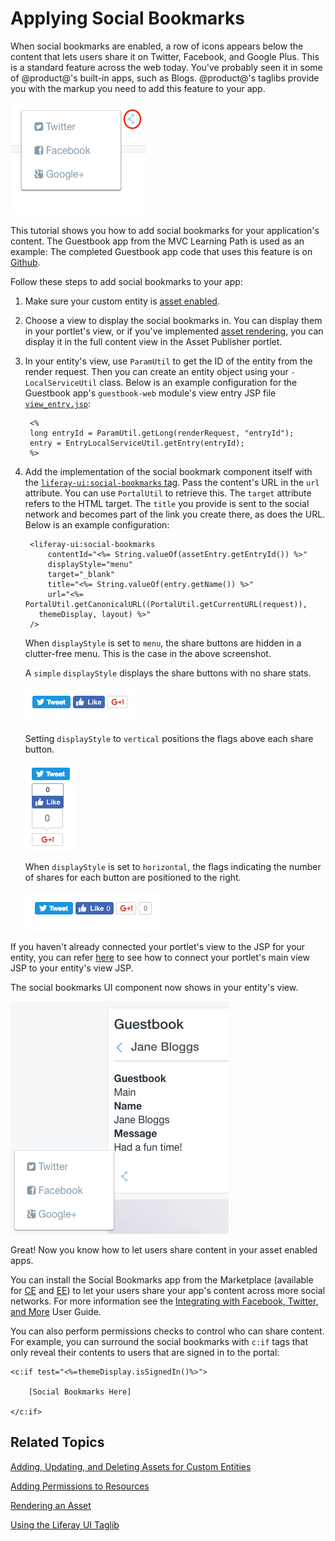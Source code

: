 # Applying Social Bookmarks [](id=applying-social-bookmarks)

When social bookmarks are enabled, a row of icons appears below the content that 
lets users share it on Twitter, Facebook, and Google Plus. This is a standard 
feature across the web today. You've probably seen it in some of @product@'s 
built-in apps, such as Blogs. @product@'s taglibs provide you with the markup 
you need to add this feature to your app.

![Figure 1: Social bookmarks are enabled in the built-in Blogs portlet](../../images/social-bookmarks-icons.png)

This tutorial shows you how to add social bookmarks for your application's
content. The Guestbook app from the MVC Learning Path is used as an example:
The completed Guestbook app code that uses this feature is on
[Github](https://github.com/liferay/liferay-docs/tree/master/develop/tutorials/code/osgi/modules/guestbook-social-features/social-bookmarks/guestbook).

Follow these steps to add social bookmarks to your app:

1. Make sure your custom entity is [asset enabled](/develop/tutorials/-/knowledge_base/7-0/adding-updating-and-deleting-assets-for-custom-entities).

2. Choose a view to display the social bookmarks in. You can display them in 
   your portlet's view, or if you've implemented [asset rendering](/develop/tutorials/-/knowledge_base/7-0/rendering-an-asset),
   you can display it in the full content view in the Asset Publisher portlet.

3. In your entity's view, use `ParamUtil` to get the ID of the entity
   from the render request. Then you can create an entity object using your
   `-LocalServiceUtil` class. Below is an example configuration for the
   Guestbook app's `guestbook-web` module's view entry JSP file
   [`view_entry.jsp`](https://github.com/liferay/liferay-docs/develop/tutorials/code/osgi/modules/guestbook-social-features/social-bookmarks/guestbook/guestbook-web/src/main/resources/META-INF/resources/html/guestbookmvcportlet/view_entry.jsp):

        <%
        long entryId = ParamUtil.getLong(renderRequest, "entryId");
        entry = EntryLocalServiceUtil.getEntry(entryId);
        %>

4. Add the implementation of the social bookmark component itself with the
   [`liferay-ui:social-bookmarks` tag](@platform-ref@/7.0-latest/taglibs/util-taglib/liferay-ui/social-bookmarks.html). 
   Pass the content's URL in the `url` attribute. You can use `PortalUtil` to 
   retrieve this. The `target` attribute refers to the HTML target. The `title` 
   you provide is sent to the social network and becomes part of the link you 
   create there, as does the URL. Below is an example configuration:
    
        <liferay-ui:social-bookmarks
        	contentId="<%= String.valueOf(assetEntry.getEntryId()) %>"
        	displayStyle="menu"
        	target="_blank"
        	title="<%= String.valueOf(entry.getName()) %>"
        	url="<%= PortalUtil.getCanonicalURL((PortalUtil.getCurrentURL(request)), 
          themeDisplay, layout) %>" 
        />

    When `displayStyle` is set to `menu`, the share buttons are hidden in a 
    clutter-free menu. This is the case in the above screenshot. 

    A `simple` `displayStyle` displays the share buttons with no share stats. 

    ![Figure 2: Here are the share buttons with `displayStyle` set to `"simple"`.](../../images/social-bookmarks-icons-simple.png)

    Setting `displayStyle` to `vertical` positions the flags above each share button. 

    ![Figure 3: Here are the share buttons with `displayStyle` set to `"vertical"`.](../../images/social-bookmarks-icons-vertical.png)

    When `displayStyle` is set to `horizontal`, the flags indicating the number of 
    shares for each button are positioned to the right.

    ![Figure 4: Here are the share buttons with `displayStyle` set to `"horizontal"`.](../../images/social-bookmarks-icons-horizontal.png)

If you haven't already connected your portlet's view to the JSP for your entity,
you can refer [here](/develop/tutorials/-/knowledge_base/7-0/relating-assets#creating-a-url-to-your-new-jsp)
to see how to connect your portlet's main view JSP to your entity's view JSP.

The social bookmarks UI component now shows in your entity's view. 

![Figure 5: The new JSP lets users share content in your portlet.](../../images/social-guestbook-social-bookmarks.png)

Great! Now you know how to let users share content in your asset enabled apps. 

You can install the Social Bookmarks app from the Marketplace (available for 
[CE](https://web.liferay.com/marketplace/-/mp/application/15194315) and 
[EE](https://web.liferay.com/marketplace/-/mp/application/15188453)) to let your 
users share your app's content across more social networks. For more information 
see the [Integrating with Facebook, Twitter, and More](/discover/portal/-/knowledge_base/7-0/integrating-with-facebook-twitter-and-more#using-social-bookmarks)
User Guide. 

You can also perform permissions checks to control who can share content. For 
example, you can surround the social bookmarks with `c:if` tags that only reveal 
their contents to users that are signed in to the portal: 

    <c:if test="<%=themeDisplay.isSignedIn()%>">

        [Social Bookmarks Here]

    </c:if>

## Related Topics [](id=related-topics)

[Adding, Updating, and Deleting Assets for Custom Entities](/develop/tutorials/-/knowledge_base/7-0/adding-updating-and-deleting-assets-for-custom-entities)

[Adding Permissions to Resources](/develop/tutorials/-/knowledge_base/7-0/adding-permissions-to-resources)

[Rendering an Asset](/develop/tutorials/-/knowledge_base/7-0/rendering-an-asset)

[Using the Liferay UI Taglib](/develop/tutorials/-/knowledge_base/7-0/using-the-liferay-ui-taglib)
